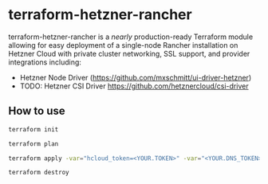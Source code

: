 # terraform-hetzner-rancher

terraform-hetzner-rancher is a *nearly* production-ready Terraform module allowing for easy deployment of a single-node Rancher installation
on Hetzner Cloud with private cluster networking, SSL support, and provider integrations including:
* Hetzner Node Driver (https://github.com/mxschmitt/ui-driver-hetzner)
* TODO: Hetzner CSI Driver https://github.com/hetznercloud/csi-driver

## How to use
```bash
terraform init
```
```bash
terraform plan
```
```bash
terraform apply -var="hcloud_token=<YOUR.TOKEN>" -var="<YOUR.DNS_TOKEN>" -var="dns_zone=<EXAMPLE.COM> -var="rancher_host_name=rancher" -var="enable_backups=false"
```
```bash
terraform destroy
```


